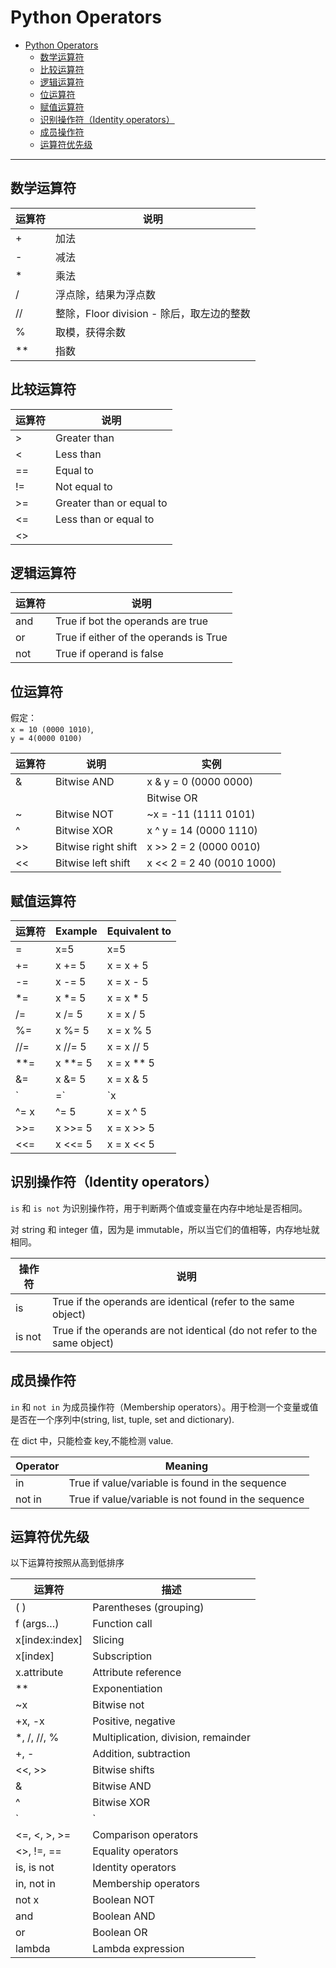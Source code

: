 # Python Operators

- [Python Operators](#python-operators)
  - [数学运算符](#%e6%95%b0%e5%ad%a6%e8%bf%90%e7%ae%97%e7%ac%a6)
  - [比较运算符](#%e6%af%94%e8%be%83%e8%bf%90%e7%ae%97%e7%ac%a6)
  - [逻辑运算符](#%e9%80%bb%e8%be%91%e8%bf%90%e7%ae%97%e7%ac%a6)
  - [位运算符](#%e4%bd%8d%e8%bf%90%e7%ae%97%e7%ac%a6)
  - [赋值运算符](#%e8%b5%8b%e5%80%bc%e8%bf%90%e7%ae%97%e7%ac%a6)
  - [识别操作符（Identity operators）](#%e8%af%86%e5%88%ab%e6%93%8d%e4%bd%9c%e7%ac%a6identity-operators)
  - [成员操作符](#%e6%88%90%e5%91%98%e6%93%8d%e4%bd%9c%e7%ac%a6)
  - [运算符优先级](#%e8%bf%90%e7%ae%97%e7%ac%a6%e4%bc%98%e5%85%88%e7%ba%a7)

***

## 数学运算符

| 运算符 | 说明                                      |
| ------ | ----------------------------------------- |
| +      | 加法                                      |
| -      | 减法                                      |
| *      | 乘法                                      |
| /      | 浮点除，结果为浮点数                      |
| //     | 整除，Floor division - 除后，取左边的整数 |
| %      | 取模，获得余数                            |
| **     | 指数                                      |

## 比较运算符

| 运算符 | 说明                     |
| ------ | ------------------------ |
| >      | Greater than             |
| <      | Less than                |
| ==     | Equal to                 |
| !=     | Not equal to             |
| >=     | Greater than or equal to |
| <=     | Less than or equal to    |
| <>     |                          |

## 逻辑运算符

| 运算符 | 说明                                   |
| ------ | -------------------------------------- |
| and    | True if bot the operands are true      |
| or     | True if either of the operands is True |
| not    | True if operand is false               |

## 位运算符

假定：  
`x = 10 (0000 1010)`,  
`y = 4(0000 0100)`

| 运算符 | 说明                | 实例                      |
| ------ | ------------------- | ------------------------- |
| &      | Bitwise AND         | x & y = 0 (0000 0000)     |
|        |                     | Bitwise OR                | x | y = 14 (0000 1110) |
| ~      | Bitwise NOT         | ~x = -11 (1111 0101)      |
| ^      | Bitwise XOR         | x ^ y = 14 (0000 1110)    |
| >>     | Bitwise right shift | x >> 2 = 2 (0000 0010)    |
| <<     | Bitwise left shift  | x << 2 = 2 40 (0010 1000) |

## 赋值运算符

| 运算符 | Example  | Equivalent to |
| ------ | -------- | ------------- |
| =      | x=5      | x=5           |
| +=     | x += 5   | x = x + 5     |
| -=     | x -= 5   | x = x - 5     |
| *=     | x *= 5   | x = x * 5     |
| /=     | x /= 5   | x = x / 5     |
| %=     | x %= 5   | x = x % 5     |
| //=    | x //= 5  | x = x // 5    |
| **=    | x **= 5  | x = x ** 5    |
| &=     | x &= 5   | x = x & 5     |
| `|=`   | `x |= 5` | `x = x | 5`   |
| ^= x   | ^= 5     | x = x ^ 5     |
| >>=    | x >>= 5  | x = x >> 5    |
| <<=    | x <<= 5  | x = x << 5    |

## 识别操作符（Identity operators）

`is` 和 `is not` 为识别操作符，用于判断两个值或变量在内存中地址是否相同。

对 string 和 integer 值，因为是 immutable，所以当它们的值相等，内存地址就相同。

| 操作符 | 说明                                                                     |
| ------ | ------------------------------------------------------------------------ |
| is     | True if the operands are identical (refer to the same object)            |
| is not | True if the operands are not identical (do not refer to the same object) |

## 成员操作符

`in` 和 `not in` 为成员操作符（Membership operators）。用于检测一个变量或值是否在一个序列中(string, list, tuple, set and dictionary).

在 dict 中，只能检查 key,不能检测 value.

| Operator | Meaning                                             |
| -------- | --------------------------------------------------- |
| in       | True if value/variable is found in the sequence     |
| not in   | True if value/variable is not found in the sequence |

## 运算符优先级

以下运算符按照从高到低排序

| 运算符         | 描述                                |
| -------------- | ----------------------------------- |
| ( )            | Parentheses (grouping)              |
| f (args…)      | Function call                       |
| x[index:index] | Slicing                             |
| x[index]       | Subscription                        |
| x.attribute    | Attribute reference                 |
| **             | Exponentiation                      |
| ~x             | Bitwise not                         |
| +x, -x         | Positive, negative                  |
| *,  /, //, %   | Multiplication, division, remainder |
| +, -           | Addition, subtraction               |
| <<, >>         | Bitwise shifts                      |
| &              | Bitwise AND                         |
| ^              | Bitwise XOR                         |
| `|`            | Bitwise OR                          |
| <=, <, >, >=   | Comparison operators                |
| <>, !=, ==     | Equality operators                  |
| is, is not     | Identity operators                  |
| in, not in     | Membership operators                |
| not x          | Boolean NOT                         |
| and            | Boolean AND                         |
| or             | Boolean OR                          |
| lambda         | Lambda expression                   |

